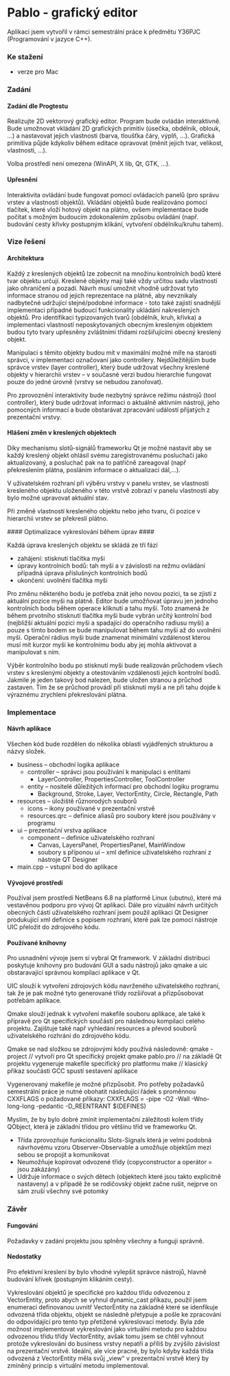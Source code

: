 Pablo - grafický editor
=======================

Aplikaci jsem vytvořil v rámci semestrální práce k předmětu Y36PJC (Programování v jazyce C++).

### Ke stažení ###
 * verze pro Mac

### Zadání ###

#### Zadání dle Progtestu ####
Realizujte 2D vektorový grafický editor. Program bude ovládán interaktivně. Bude umožnovat vkládání 2D grafických primitiv (úsečka, obdélník, oblouk, ...) a nastavovat jejich vlastnosti (barva, tloušťka čáry, výplň, ...). Grafická primitiva půjde kdykoliv během editace opravovat (měnit jejich tvar, velikost, vlastnosti, ...).

Volba prostředí není omezena (WinAPI, X lib, Qt, GTK, ...).

#### Upřesnění ####
Interaktivita ovládání bude fungovat pomocí ovládacích panelů (pro správu vrstev a vlastností objektů). Vkládání objektů bude realizováno pomocí tlačítek, které vloží hotový objekt na plátno, ovšem implementace bude počítat s možným budoucím zdokonalením způsobu ovládání (např. budování cesty křivky postupným klikání, vytvoření obdélníku/kruhu tahem).

### Vize řešení ###

#### Architektura ####
Každý z kreslených objektů lze zobecnit na množinu kontrolních bodů které tvar objektu určují. Kreslené objekty mají také vždy určitou sadu vlastností jako ohraničení a pozadí. Návrh musí umožnit vhodně udržovat tyto informace stranou od jejich reprezentace na plátně, aby nevznikaly nadbytečné udržující stejné/podobné informace - toto také zajistí snadnější implementaci případné budoucí funkcionality ukládání nakreslených objektů. Pro identifikaci typizovaných tvarů (obdélník, kruh, křivka) a implementaci vlastností neposkytovaných obecným kresleným objektem budou tyto tvary upřesněny zvláštními třídami rozšiřujícími obecný kreslený objekt.

Manipulaci s těmito objekty budou mít v maximální možné míře na starosti správci, v implementaci označovaní jako controllery. Nejdůležitějším bude správce vrstev (layer controller), který bude udržovat všechny kreslené objekty v hierarchii vrstev – v současné verzi budou hierarchie fungovat pouze do jedné úrovně (vrstvy se nebudou zanořovat).

Pro zprovoznění interaktivity bude nezbytný správce režimu nástrojů (tool controller), který bude udržovat informaci o aktuálně aktivním nástroji, jeho pomocných informací a bude obstarávat zpracování událostí přijatých z prezentační vrstvy.

#### Hlášení změn v kreslených objektech ####
Díky mechanismu slotů-signálů frameworku Qt je možné nastavit aby se každý kreslený objekt ohlásil svému zaregistrovanému posluchači jako aktualizovaný, a posluchač pak na to patřičně zareagoval (např překreslením plátna, posláním informace o aktualizaci dál,...).

V uživatelském rozhraní při výběru vrstvy v panelu vrstev, se vlastnosti kresleného objektu uloženého v této vrstvě zobrazí v panelu vlastností aby bylo možné upravovat aktuální stav.

Při změně vlastností kresleného objektu nebo jeho tvaru, či pozice v hierarchii vrstev se překreslí plátno.

#### Optimalizace vykreslování během úprav ####

Každá úprava kreslených objektu se skládá ze tří fází
 * zahájení: stisknutí tlačítka myši
 * úpravy kontrolních bodů: tah myši a v závislosti na režmu ovládání případná úprava příslušných kontrolních bodů
 * ukončení: uvolnění tlačítka myši

Pro změnu některého bodu je potřeba znát jeho novou pozici, ta se zjistí z aktuální pozice myši na plátně. Editor bude umožňovat úpravu jen jednoho kontrolních bodu během operace kliknutí a tahu myší. Toto znamená že během prvotního stisknutí tlačítka myši bude vybrán určitý kontrolní bod (nejbližší aktuální pozici myši a spadající do operačního radiusu myši) a pouze s tímto bodem se bude manipulovat během tahu myši až do uvolnění myši. Operační rádius myši bude znamenat minimální vzdálenost kterou musí mít kurzor myši ke kontrolnímu bodu aby jej mohla aktivovat a manipulovat s ním.

Výběr kontrolního bodu po stisknutí myši bude realizován průchodem všech vrstev s kreslenými objekty a otestováním vzdálenosti jejich kontrolní bodů. Jakmile je jeden takový bod nalezen, bude uložen stranou a průchod zastaven. Tím že se průchod provádí při stisknutí myši a ne při tahu dojde k výraznému zrychlení překreslování plátna.

### Implementace ###

#### Návrh aplikace ####
Všechen kód bude rozdělen do několika oblastí vyjádřených strukturou a názvy složek.
 * business – obchodní logika aplikace 
   * controller – správci jsou používání k manipulaci s entitami 
     * LayerController, PropertiesController, ToolController
   * entity – nositelé důležitých informací pro obchodní logiku programu 
     * Background, Stroke, Layer, VectorEntity, Circle, Rectangle, Path
 * resources – úložiště různorodých souborů 
   * icons – ikony používané v prezentační vrstvě 
   * resources.qrc – definice aliasů pro soubory které jsou používány v programu
 * ui – prezentační vrstva aplikace 
   * component – definice uživatelského rozhraní 
     * Canvas, LayersPanel, PropertiesPanel, MainWindow
     * soubory s příponou ui – xml definice uživatelského rozhraní z nástroje QT Designer 
 * main.cpp – vstupní bod do aplikace

#### Vývojové prostředí ####
Používal jsem prostředí NetBeans 6.8 na platformě Linux (ubutnu), které má vestavěnou podporu pro vývoj Qt aplikací. Dále pro vizuální návrh určitých obecných částí uživatelského rozhraní jsem použil aplikaci Qt Designer produkující xml definice s popisem rozhraní, které pak lze pomocí nástroje UIC přeložit do zdrojového kódu.

#### Používané knihovny ####
Pro usnadnění vývoje jsem si vybral Qt framework. V základní distribuci poskytuje knihovny pro budování GUI a sadu nástrojů jako qmake a uic obstaravající správnou kompilaci aplikace v Qt.

UIC slouží k vytvoření zdrojových kódu navrženého uživatelského rozhraní, tak že je pak možné tyto generované třídy rozšiřovat a přizpůsobovat potřebám aplikace.

Qmake slouží jednak k vytvoření makefile souboru aplikace, ale také k přípravě pro Qt specifických součástí pro následnou kompilaci celého projektu. Zajištuje také např vyhledání resources a převod souborů uživatelského rozhrání do zdrojového kódu.

Qmake se nad složkou se zdrojovými kódy používá následovně:
	qmake -project // vytvoří pro Qt specifický projekt 
	qmake pablo.pro // na základě Qt projektu vygeneruje makefile specifický pro platformu
	make // klasický přikaz součásti GCC spustí sestavení aplikace

Vygenerovaný makefile je možné přizpůsobit. Pro potřeby požadavků semestrální práce je nutné obohatit následující řádek s proměnnou CXXFLAGS o požadované příkazy:
	CXXFLAGS = -pipe -O2 -Wall -Wno-long-long -pedantic -D_REENTRANT $(DEFINES)

Myslím, že by bylo dobré zmínit implementační záležitosti kolem třídy QObject, která je základní třídou pro většinu tříd ve frameworku Qt.
 * Třída zprovozňuje funkcionalitu Slots-Signals která je velmi podobná návrhovému vzoru Observer-Observable a umožňuje objektům mezi sebou se propojit a komunikovat
 * Neumožňuje kopírovat odvozené třídy (copyconstructor a operátor = jsou zakázány)
 * Udržuje informace o svých dětech (objektech které jsou takto explicitně nastaveny) a v případě že se rodičovský objekt začne rušit, nejprve on sám zruší všechny své potomky

### Závěr ###

#### Fungování ####
Požadavky v zadání projektu jsou splněny všechny a funguji správně.

#### Nedostatky ####
Pro efektivní kreslení by bylo vhodné vylepšit správce nástrojů, hlavně budování křivek (postupným klikáním cesty).

Vykreslování objektů je specifické pro každou třídu odvozenou z VectorEntity, proto abych se vyhnul dynamic_cast příkazu, použil jsem enumeraci definovanou uvnitř VectorEntity na základně které se idenfikuje odvozená třída objektu, objekt se následně přetypuje a pošle ke zpracování do odpovídající pro tento typ přetižené vykreslovací metody. Byla zde možnost implementovat vykreslování jako virtuální metodu pro každou odvozenou třídu třídy VectorEntity, avšak tomu jsem se chtěl vyhnout protože vykreslování do business vrstvy nepatří a příliš by zvýšilo závislost na prezentační vrstvě. Ideální, ale více pracné, by bylo kdyby každá třída odvozená z VectorEntity měla svůj „view“ v prezentační vrstvě který by zmíněný princip s virtuální metodu implementoval.
